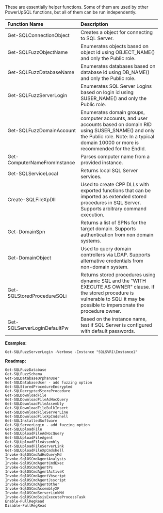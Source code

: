 These are essentially helper functions.  Some of them are used by other PowerUpSQL functions, but all of them can be run independently.

|Function Name                 |Description |
|:-----------------------------|:-----------|
|Get-SQLConnectionObject | Creates a object for connecting to SQL Server.|
|Get-SQLFuzzObjectName | Enumerates objects based on object id using OBJECT_NAME() and only the Public role.|	
|Get-SQLFuzzDatabaseName | Enumerates databases based on database id using DB_NAME() and only the Public role.|
|Get-SQLFuzzServerLogin | Enumerates SQL Server Logins based on login id using SUSER_NAME() and only the Public role.|
|Get-SQLFuzzDomainAccount | Enumerates domain groups, computer accounts, and user accounts based on domain RID using SUSER_SNAME() and only the Public role.  Note: In a typical domain 10000 or more is recommended for the EndId.|
|Get-ComputerNameFromInstance | Parses computer name from a provided instance.|
|Get-SQLServiceLocal | Returns local SQL Server services.|
|Create-SQLFileXpDll | Used to create CPP DLLs with exported functions that can be imported as extended stored procedures in SQL Server. Supports arbitrary command execution.|
|Get-DomainSpn | Returns a list of SPNs for the target domain. Supports authentication from non domain systems.|
|Get-DomainObject | Used to query domain controllers via LDAP.  Supports alternative credentials from non-domain system.|
|Get-SQLStoredProcedureSQLi|Returns stored procedures using dynamic SQL and the "WITH EXECUTE AS OWNER" clause. If the stored procedure is vulnerable to SQLi it may be possible to impersonate the procedure owner.
|Get-SQLServerLoginDefaultPw|Based on the instance name, test if SQL Server is configured with default passwords.

**Examples:** 

	Get-SQLFuzzServerLogin -Verbose -Instance "SQLSVR1\Instance1"

**Roadmap:**

	Get-SQLFuzzDatabase
	Get-SQLFuzzSchema
	Get-SQLDatabaseOrphanUser             		
	Get-SQLDatabaseUser - add fuzzing option
	Get-SQLStoredProcedureEncrypted		
	Get-SQLDecryptedStoreProcedure            	
	Get-SQLDownloadFile				
	Get-SQLDownloadFileAdHocQuery			
	Get-SQLDownloadFileAssembly             	
	Get-SQLDownloadFileBulkInsert			
	Get-SQLDownloadFileServerLine			
	Get-SQLDownloadFileXpCmdshell			
	Get-SQLInstalledSoftware			
	Get-SQLServerLogin - add fuzzing option		
	Get-SQLUploadFile				
	Get-SQLUploadFileAdHocQuery             	
	Get-SQLUploadFileAgent				
	Get-SQLUploadFileAssembly             		
	Get-SQLUploadFileServerLink             	
	Get-SQLUploadFileXpCmdshell             	
	Invoke-SqlOSCmdAdHoQueryMd			            	
	Invoke-SqlOSCmdAgentAnalysis			
	Invoke-SqlOSCmdAgentCmdExec			
	Invoke-SqlOSCmdAgentPs		
	Invoke-SqlOSCmdAgentActiveX	
	Invoke-SqlOSCmdAgentVbscript			
	Invoke-SqlOSCmdAgentJsscript
	Invoke-SqlOSCmdAgentOther
	Invoke-SqlOSCmdAssemblyXP             		
	Invoke-SqlOSCmdServerLinkMd			
	Invoke-SqlOSCmdSsisExecuteProcessTask
	Enable-FullRegRead
	Disable-FullRegRead
